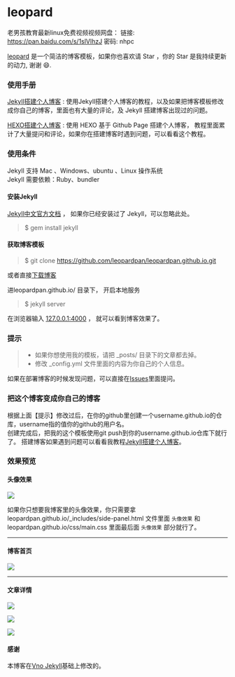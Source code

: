 # leopard
老男孩教育最新linux免费视频视频网盘：
链接: https://pan.baidu.com/s/1slVlhzJ 密码: nhpc




[leopard](http://baixin.io) 是一个简洁的博客模板，如果你也喜欢请 Star ，你的 Star 是我持续更新的动力, 谢谢 😄.

### 使用手册

[Jekyll搭建个人博客](http://baixin.io/2016/10/jekyll_tutorials1/)  :  使用Jekyll搭建个人博客的教程，以及如果把博客模板修改成你自己的博客，里面也有大量的评论，及 Jekyll 搭建博客出现过的问题。

[HEXO搭建个人博客](http://baixin.io/2015/08/HEXO%E6%90%AD%E5%BB%BA%E4%B8%AA%E4%BA%BA%E5%8D%9A%E5%AE%A2/) : 使用 HEXO 基于 Github Page 搭建个人博客， 教程里面累计了大量提问和评论，如果你在搭建博客时遇到问题，可以看看这个教程。 


### 使用条件

Jekyll 支持 Mac 、Windows、ubuntu 、Linux 操作系统                     
Jekyll 需要依赖：Ruby、bundler


#### 安装Jekyll

[Jekyll中文官方文档](http://jekyll.bootcss.com/) ， 如果你已经安装过了 Jekyll，可以忽略此处。

> $ gem install jekyll

#### 获取博客模板

> $ git clone https://github.com/leopardpan/leopardpan.github.io.git

或者直接[下载博客](https://github.com/leopardpan/leopardpan.github.io/archive/master.zip)   

进leopardpan.github.io/ 目录下， 开启本地服务 

> $ jekyll server

在浏览器输入 [127.0.0.1:4000](127.0.0.1:4000) ， 就可以看到博客效果了。


### 提示

>* 如果你想使用我的模板，请把 _posts/ 目录下的文章都去掉。
>* 修改 _config.yml 文件里面的内容为你自己的个人信息。

如果在部署博客的时候发现问题，可以直接在[Issues](https://github.com/leopardpan/leopardpan.github.io/issues)里面提问。        


### 把这个博客变成你自己的博客

根据上面【提示】修改过后，在你的github里创建一个username.github.io的仓库，username指的值你的github的用户名。      
创建完成后，把我的这个模板使用git push到你的username.github.io仓库下就行了。
搭建博客如果遇到问题可以看看我教程[Jekyll搭建个人博客](http://baixin.io/2016/10/jekyll_tutorials1/)。


### 效果预览

#### 头像效果

![](/images/readme//icon.gif)

如果你只想要我博客里的头像效果，你只需要拿 leopardpan.github.io/_includes/side-panel.html 文件里面 `头像效果` 和 leopardpan.github.io/css/main.css 里面最后面 `头像效果` 部分就行了。


***

#### 博客首页   

![](/images/readme//img4.png)   

***  

#### 文章详情   



![](/images/readme//img3.png)


![](/images/readme//img2.png)


![](/images/readme//img1.png)


#### 感谢   

本博客在[Vno Jekyll](https://github.com/onevcat/vno-jekyll)基础上修改的。  